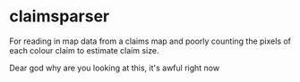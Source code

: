 # claimsparser
For reading in map data from a claims map and poorly counting the pixels of each colour claim to estimate claim size.

Dear god why are you looking at this, it's awful right now
